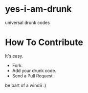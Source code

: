 yes-i-am-drunk
==============

universal drunk codes

# How To Contribute

It's easy.

- Fork.
- Add your drunk code.
- Send a Pull Request

be part of a winoS :)
